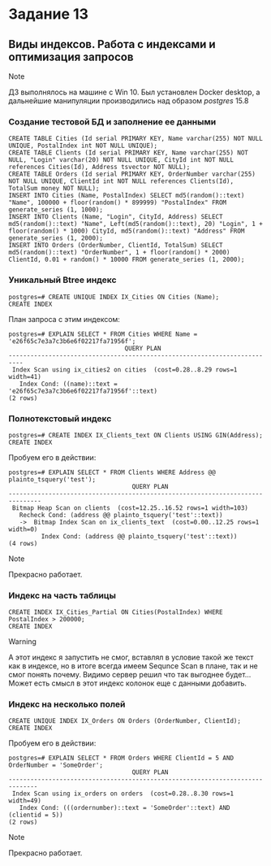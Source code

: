 # Задание 13
## Виды индексов. Работа с индексами и оптимизация запросов 
> [!NOTE]
> ДЗ выполнялось на машине с Win 10. Был установлен Docker desktop, а дальнейшие манипуляции производились над образом *postgres* 15.8
### Создание тестовой БД и заполнение ее данными
```
CREATE TABLE Cities (Id serial PRIMARY KEY, Name varchar(255) NOT NULL UNIQUE, PostalIndex int NOT NULL UNIQUE);
CREATE TABLE Clients (Id serial PRIMARY KEY, Name varchar(255) NOT NULL, "Login" varchar(20) NOT NULL UNIQUE, CityId int NOT NULL references Cities(Id), Address tsvector NOT NULL);
CREATE TABLE Orders (Id serial PRIMARY KEY, OrderNumber varchar(255) NOT NULL UNIQUE, ClientId int NOT NULL references Clients(Id), TotalSum money NOT NULL);
INSERT INTO Cities (Name, PostalIndex) SELECT md5(random()::text) "Name", 100000 + floor(random() * 899999) "PostalIndex" FROM generate_series (1, 1000);
INSERT INTO Clients (Name, "Login", CityId, Address) SELECT md5(random()::text) "Name", Left(md5(random()::text), 20) "Login", 1 + floor(random() * 1000) CityId, md5(random()::text) "Address" FROM generate_series (1, 2000);
INSERT INTO Orders (OrderNumber, ClientId, TotalSum) SELECT md5(random()::text) "OrderNumber", 1 + floor(random() * 2000) ClientId, 0.01 + random() * 10000 FROM generate_series (1, 2000);
```
### Уникальный Btree индекс
```
postgres=# CREATE UNIQUE INDEX IX_Cities ON Cities (Name);
CREATE INDEX
```
План запроса с этим индексом:
```
postgres=# EXPLAIN SELECT * FROM Cities WHERE Name = 'e26f65c7e3a7c3b6e6f02217fa71956f';
                                QUERY PLAN
--------------------------------------------------------------------------
 Index Scan using ix_cities2 on cities  (cost=0.28..8.29 rows=1 width=41)
   Index Cond: ((name)::text = 'e26f65c7e3a7c3b6e6f02217fa71956f'::text)
(2 rows)
```
### Полнотекстовый индекс
```
postgres=# CREATE INDEX IX_Clients_text ON Clients USING GIN(Address);
CREATE INDEX
```
Пробуем его в действии:
```
postgres=# EXPLAIN SELECT * FROM Clients WHERE Address @@ plainto_tsquery('test');
                                  QUERY PLAN
-------------------------------------------------------------------------------
 Bitmap Heap Scan on clients  (cost=12.25..16.52 rows=1 width=103)
   Recheck Cond: (address @@ plainto_tsquery('test'::text))
   ->  Bitmap Index Scan on ix_clients_text  (cost=0.00..12.25 rows=1 width=0)
         Index Cond: (address @@ plainto_tsquery('test'::text))
(4 rows)
```
> [!NOTE]
> Прекрасно работает.
### Индекс на часть таблицы
```
CREATE INDEX IX_Cities_Partial ON Cities(PostalIndex) WHERE PostalIndex > 200000;
CREATE INDEX
```
> [!WARNING]
> А этот индекс я запустить не смог, вставлял в условие такой же текст как в индексе, но в итоге всегда имеем Sequnce Scan в плане, так и не смог понять почему. Видимо сервер решил что так выгоднее будет... Может есть смысл в этот индекс колонок еще с данными добавить.
### Индекс на несколько полей
```
CREATE UNIQUE INDEX IX_Orders ON Orders (OrderNumber, ClientId);
CREATE INDEX
```
Пробуем его в действии:
```
postgres=# EXPLAIN SELECT * FROM Orders WHERE ClientId = 5 AND OrderNumber = 'SomeOrder';
                                  QUERY PLAN
------------------------------------------------------------------------------
 Index Scan using ix_orders on orders  (cost=0.28..8.30 rows=1 width=49)
   Index Cond: (((ordernumber)::text = 'SomeOrder'::text) AND (clientid = 5))
(2 rows)
```
> [!NOTE]
> Прекрасно работает.
